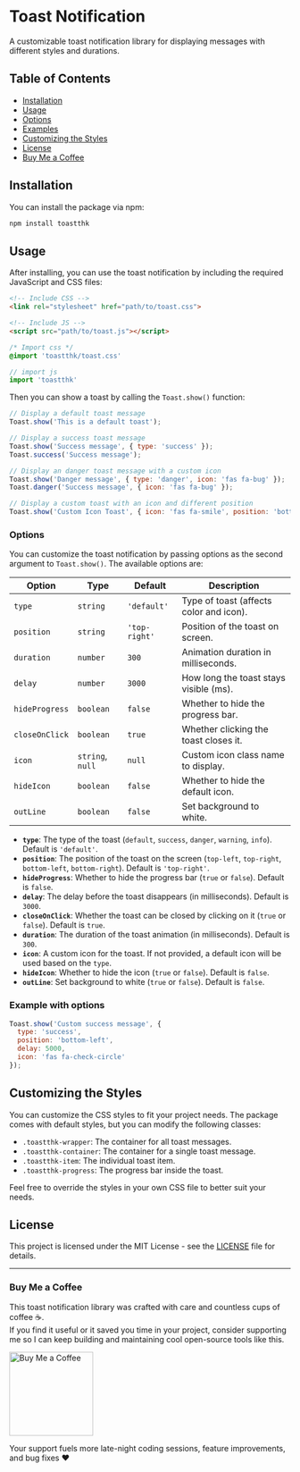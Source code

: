 
# Toast Notification

A customizable toast notification library for displaying messages with different styles and durations.

## Table of Contents
- [Installation](#introduction)
- [Usage](#usage)
- [Options](#options)
- [Examples](#example-with-options)
- [Customizing the Styles](#customizing-the-styles)
- [License](#license)
- [Buy Me a Coffee](#buy-me-a-coffee)

## Installation

You can install the package via npm:

```bash
npm install toastthk
```

## Usage

After installing, you can use the toast notification by including the required JavaScript and CSS files:

```html
<!-- Include CSS -->
<link rel="stylesheet" href="path/to/toast.css">
```
```html
<!-- Include JS -->
<script src="path/to/toast.js"></script>
```
```css
/* Import css */
@import 'toastthk/toast.css'
```
```js
// import js
import 'toastthk'
```

Then you can show a toast by calling the `Toast.show()` function:

```javascript
// Display a default toast message
Toast.show('This is a default toast');

// Display a success toast message
Toast.show('Success message', { type: 'success' });
Toast.success('Success message');

// Display an danger toast message with a custom icon
Toast.show('Danger message', { type: 'danger', icon: 'fas fa-bug' });
Toast.danger('Success message', { icon: 'fas fa-bug' });

// Display a custom toast with an icon and different position
Toast.show('Custom Icon Toast', { icon: 'fas fa-smile', position: 'bottom-left' });
```

### Options

You can customize the toast notification by passing options as the second argument to `Toast.show()`. The available options are:

| Option         | Type                        | Default       | Description                                     |
|----------------|-----------------------------|---------------|-------------------------------------------------|
| `type`         | `string`                    | `'default'`   | Type of toast (affects color and icon).         |
| `position`     | `string`                    | `'top-right'` | Position of the toast on screen.                |
| `duration`     | `number`                    | `300`         | Animation duration in milliseconds.             |
| `delay`        | `number`                    | `3000`        | How long the toast stays visible (ms).          |
| `hideProgress` | `boolean`                   | `false`       | Whether to hide the progress bar.               |
| `closeOnClick` | `boolean`                   | `true`        | Whether clicking the toast closes it.           |
| `icon`         | `string`, `null`            | `null`        | Custom icon class name to display.              |
| `hideIcon`     | `boolean`                   | `false`       | Whether to hide the default icon.               |
| `outLine`      | `boolean`                   | `false`       | Set background to white.                        |

- **`type`**: The type of the toast (`default`, `success`, `danger`, `warning`, `info`). Default is `'default'`.
- **`position`**: The position of the toast on the screen (`top-left`, `top-right`, `bottom-left`, `bottom-right`). Default is `'top-right'`.
- **`hideProgress`**: Whether to hide the progress bar (`true` or `false`). Default is `false`.
- **`delay`**: The delay before the toast disappears (in milliseconds). Default is `3000`.
- **`closeOnClick`**: Whether the toast can be closed by clicking on it (`true` or `false`). Default is `true`.
- **`duration`**: The duration of the toast animation (in milliseconds). Default is `300`.
- **`icon`**: A custom icon for the toast. If not provided, a default icon will be used based on the `type`.
- **`hideIcon`**: Whether to hide the icon (`true` or `false`). Default is `false`.
- **`outLine`**: Set background to white (`true` or `false`). Default is `false`.

### Example with options

```javascript
Toast.show('Custom success message', { 
  type: 'success', 
  position: 'bottom-left', 
  delay: 5000, 
  icon: 'fas fa-check-circle' 
});
```

## Customizing the Styles

You can customize the CSS styles to fit your project needs. The package comes with default styles, but you can modify the following classes:

- `.toastthk-wrapper`: The container for all toast messages.
- `.toastthk-container`: The container for a single toast message.
- `.toastthk-item`: The individual toast item.
- `.toastthk-progress`: The progress bar inside the toast.
  
Feel free to override the styles in your own CSS file to better suit your needs.

## License

This project is licensed under the MIT License - see the [LICENSE](LICENSE) file for details.

---

### Buy Me a Coffee

This toast notification library was crafted with care and countless cups of coffee ☕.  
If you find it useful or it saved you time in your project, consider supporting me so I can keep building and maintaining cool open-source tools like this.

<a href="https://www.buymeacoffee.com/mindytran" target="_blank">
  <img src="https://hoccungdinh.com/wp-content/uploads/2022/06/Buy-me-a-coffee.png" alt="Buy Me a Coffee" width="150"/>
</a>

Your support fuels more late-night coding sessions, feature improvements, and bug fixes ❤️
